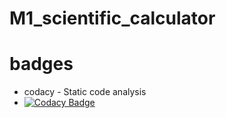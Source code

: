 # M1_scientific_calculator

# badges
* codacy - Static code analysis
* [![Codacy Badge](https://app.codacy.com/project/badge/Grade/82b2a5f4e2264feea6cece28cdb7caab)](https://www.codacy.com/gh/Amangarg99/M1_scientific_calculator/dashboard?utm_source=github.com&amp;utm_medium=referral&amp;utm_content=Amangarg99/M1_scientific_calculator&amp;utm_campaign=Badge_Grade)
